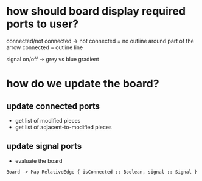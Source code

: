 # how should board display required ports to user?
connected/not connected ->
    not connected = no outline around part of the arrow
    connected = outline line

signal on/off -> grey vs blue gradient

# how do we update the board?

## update connected ports

- get list of modified pieces
- get list of adjacent-to-modified pieces

## update signal ports
- evaluate the board

`Board -> Map RelativeEdge { isConnected :: Boolean, signal :: Signal }`